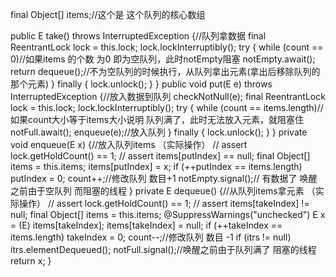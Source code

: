 final Object[] items;//这个是 这个队列的核心数组

public E take() throws InterruptedException {//队列拿数据
        final ReentrantLock lock = this.lock;
        lock.lockInterruptibly();
        try {
            while (count == 0)//如果items 的个数 为0 即为空队列，此时notEmpty阻塞
                notEmpty.await();
            return dequeue();//不为空队列的时候执行，从队列拿出元素(拿出后移除队列的那个元素)
        } finally {
            lock.unlock();
        }
    }
public void put(E e) throws InterruptedException {//放入数据到队列
        checkNotNull(e);
        final ReentrantLock lock = this.lock;
        lock.lockInterruptibly();
        try {
            while (count == items.length)//如果count大小等于items大小说明 队列满了，此时无法放入元素，就阻塞住
                notFull.await();
            enqueue(e);//放入队列
        } finally {
            lock.unlock();
        }
    }
    private void enqueue(E x) {//放入队列items （实际操作）
            // assert lock.getHoldCount() == 1;
            // assert items[putIndex] == null;
            final Object[] items = this.items;
            items[putIndex] = x;
            if (++putIndex == items.length)
                putIndex = 0;
            count++;//修改队列 数目+1
            notEmpty.signal();// 有数据了  唤醒 之前由于空队列 而阻塞的线程
        }
    private E dequeue() {//从队列items拿元素 （实际操作）
            // assert lock.getHoldCount() == 1;
            // assert items[takeIndex] != null;
            final Object[] items = this.items;
            @SuppressWarnings("unchecked")
            E x = (E) items[takeIndex];
            items[takeIndex] = null;
            if (++takeIndex == items.length)
                takeIndex = 0;
            count--;//修改队列 数目 -1
            if (itrs != null)
                itrs.elementDequeued();
            notFull.signal();//唤醒之前由于队列满了 阻塞的线程
            return x;
        }

